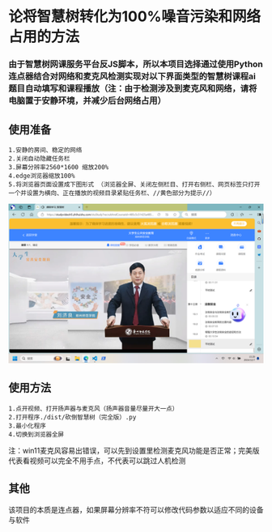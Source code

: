 # 论将智慧树转化为100%噪音污染和网络占用的方法
### 由于智慧树网课服务平台反JS脚本，所以本项目选择通过使用Python连点器结合对网络和麦克风检测实现对以下界面类型的智慧树课程ai题目自动填写和课程播放（注：由于检测涉及到麦克风和网络，请将电脑置于安静环境，并减少后台网络占用）
## 使用准备
    1.安静的房间、稳定的网络
    2.关闭自动隐藏任务栏
    3.屏幕分辨率2560*1600 缩放200%
    4.edge浏览器缩放100%
    5.将浏览器页面设置成下图形式 （浏览器全屏、关闭左侧栏目、打开右侧栏、网页标签只打开一个并设置为横向、正在播放的视频目录紧贴任务栏、//黄色部分为提示//）
![类型1展示](./屏幕截图%202024-12-07%20152953.png)
## 使用方法
    1.点开视频、打开扬声器与麦克风（扬声器音量尽量开大一点）
    2.打开程序./dist/砍倒智慧树（完全版）.py
    3.最小化程序
    4.切换到浏览器全屏
注：win11麦克风容易出错误，可以先到设置里检测麦克风功能是否正常；完美版代表看视频可以完全不用手点，不代表可以跳过人机检测
##  其他
该项目的本质是连点器，如果屏幕分辨率不符可以修改代码参数以适应不同的设备与软件